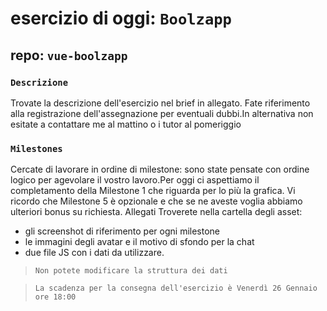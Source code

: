 # esercizio di oggi: `Boolzapp`
## repo: **`vue-boolzapp`**
### **`Descrizione`**
Trovate la descrizione dell'esercizio nel brief in allegato. Fate riferimento alla registrazione dell'assegnazione per eventuali dubbi.In alternativa non esitate a contattare me al mattino o i tutor al pomeriggio
### **`Milestones`**
Cercate di lavorare in ordine di milestone: sono state pensate con ordine logico per agevolare il vostro lavoro.Per oggi ci aspettiamo il completamento della Milestone 1 che riguarda per lo più la grafica.
Vi ricordo che Milestone 5 è opzionale e che se ne aveste voglia abbiamo ulteriori bonus su richiesta.
Allegati
Troverete nella cartella degli asset:
- gli screenshot di riferimento per ogni milestone
- le immagini degli avatar e il motivo di sfondo per la chat
- due file JS con i dati da utilizzare.
> `Non potete modificare la struttura dei dati`

> `La scadenza per la consegna dell'esercizio è Venerdì 26 Gennaio ore 18:00`
